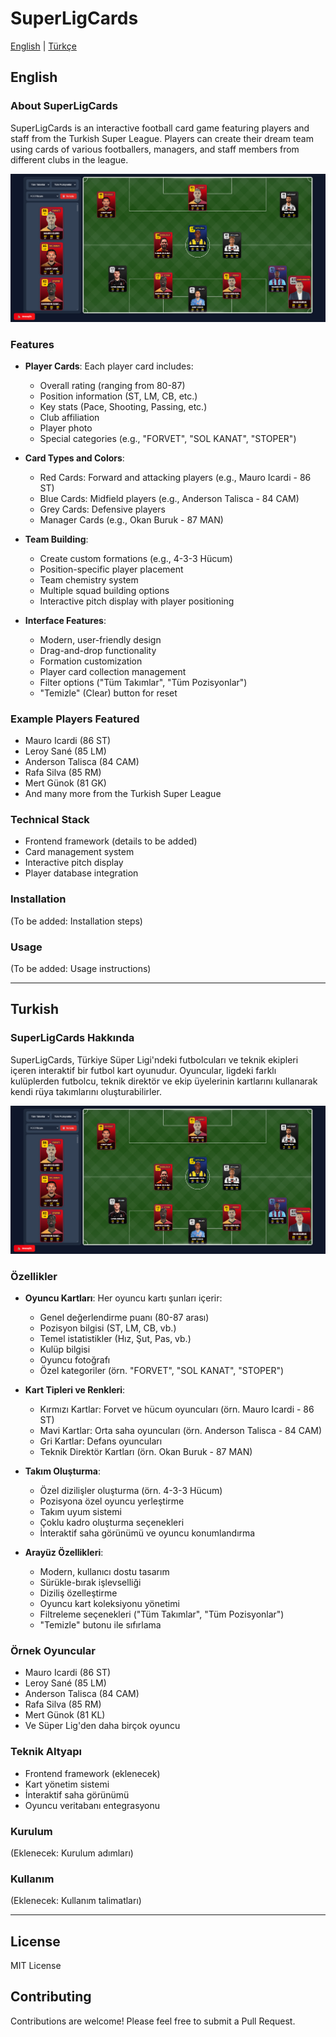 # SuperLigCards

[English](#english) | [Türkçe](#turkish)

## English

### About SuperLigCards
SuperLigCards is an interactive football card game featuring players and staff from the Turkish Super League. Players can create their dream team using cards of various footballers, managers, and staff members from different clubs in the league.

![SuperLigCards Lineup Example](assets/img/lineup.png)

### Features
- **Player Cards**: Each player card includes:
  - Overall rating (ranging from 80-87)
  - Position information (ST, LM, CB, etc.)
  - Key stats (Pace, Shooting, Passing, etc.)
  - Club affiliation
  - Player photo
  - Special categories (e.g., "FORVET", "SOL KANAT", "STOPER")

- **Card Types and Colors**:
  - Red Cards: Forward and attacking players (e.g., Mauro Icardi - 86 ST)
  - Blue Cards: Midfield players (e.g., Anderson Talisca - 84 CAM)
  - Grey Cards: Defensive players
  - Manager Cards (e.g., Okan Buruk - 87 MAN)

- **Team Building**:
  - Create custom formations (e.g., 4-3-3 Hücum)
  - Position-specific player placement
  - Team chemistry system
  - Multiple squad building options
  - Interactive pitch display with player positioning

- **Interface Features**:
  - Modern, user-friendly design
  - Drag-and-drop functionality
  - Formation customization
  - Player card collection management
  - Filter options ("Tüm Takımlar", "Tüm Pozisyonlar")
  - "Temizle" (Clear) button for reset

### Example Players Featured
- Mauro Icardi (86 ST)
- Leroy Sané (85 LM)
- Anderson Talisca (84 CAM)
- Rafa Silva (85 RM)
- Mert Günok (81 GK)
- And many more from the Turkish Super League

### Technical Stack
- Frontend framework (details to be added)
- Card management system
- Interactive pitch display
- Player database integration

### Installation
(To be added: Installation steps)

### Usage
(To be added: Usage instructions)

---

## Turkish

### SuperLigCards Hakkında
SuperLigCards, Türkiye Süper Ligi'ndeki futbolcuları ve teknik ekipleri içeren interaktif bir futbol kart oyunudur. Oyuncular, ligdeki farklı kulüplerden futbolcu, teknik direktör ve ekip üyelerinin kartlarını kullanarak kendi rüya takımlarını oluşturabilirler.

![SuperLigCards Diziliş Örneği](assets/img/lineup.png)

### Özellikler
- **Oyuncu Kartları**: Her oyuncu kartı şunları içerir:
  - Genel değerlendirme puanı (80-87 arası)
  - Pozisyon bilgisi (ST, LM, CB, vb.)
  - Temel istatistikler (Hız, Şut, Pas, vb.)
  - Kulüp bilgisi
  - Oyuncu fotoğrafı
  - Özel kategoriler (örn. "FORVET", "SOL KANAT", "STOPER")

- **Kart Tipleri ve Renkleri**:
  - Kırmızı Kartlar: Forvet ve hücum oyuncuları (örn. Mauro Icardi - 86 ST)
  - Mavi Kartlar: Orta saha oyuncuları (örn. Anderson Talisca - 84 CAM)
  - Gri Kartlar: Defans oyuncuları
  - Teknik Direktör Kartları (örn. Okan Buruk - 87 MAN)

- **Takım Oluşturma**:
  - Özel dizilişler oluşturma (örn. 4-3-3 Hücum)
  - Pozisyona özel oyuncu yerleştirme
  - Takım uyum sistemi
  - Çoklu kadro oluşturma seçenekleri
  - İnteraktif saha görünümü ve oyuncu konumlandırma

- **Arayüz Özellikleri**:
  - Modern, kullanıcı dostu tasarım
  - Sürükle-bırak işlevselliği
  - Diziliş özelleştirme
  - Oyuncu kart koleksiyonu yönetimi
  - Filtreleme seçenekleri ("Tüm Takımlar", "Tüm Pozisyonlar")
  - "Temizle" butonu ile sıfırlama

### Örnek Oyuncular
- Mauro Icardi (86 ST)
- Leroy Sané (85 LM)
- Anderson Talisca (84 CAM)
- Rafa Silva (85 RM)
- Mert Günok (81 KL)
- Ve Süper Lig'den daha birçok oyuncu

### Teknik Altyapı
- Frontend framework (eklenecek)
- Kart yönetim sistemi
- İnteraktif saha görünümü
- Oyuncu veritabanı entegrasyonu

### Kurulum
(Eklenecek: Kurulum adımları)

### Kullanım
(Eklenecek: Kullanım talimatları)

---

## License
MIT License

## Contributing
Contributions are welcome! Please feel free to submit a Pull Request. 